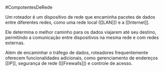 #CompotentesDeRede

Um roteador é um dispositivo de rede que encaminha pacotes de dados entre diferentes redes, como uma rede local ([[LAN]]) e a [[Internet]]. 

Ele determina o melhor caminho para os dados viajarem até seu destino, permitindo a comunicação entre dispositivos na mesma rede e com redes externas. 

Além de encaminhar o tráfego de dados, roteadores frequentemente oferecem funcionalidades adicionais, como gerenciamento de endereços [[IP]], segurança de rede ([[Firewalls]]) e controle de acesso.